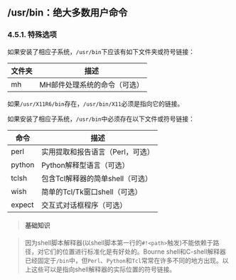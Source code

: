 ## /usr/bin：绝大多数用户命令

### 4.5.1. 特殊选项

如果安装了相应子系统，`/usr/bin`下应该有如下文件夹或符号链接：

文件夹	|描述
--------|-------------------------
mh	|MH邮件处理系统的命令（可选）

如果`/usr/X11R6/bin`存在，`/usr/bin/X11`必须是指向它的链接。

如果安装了相应子系统，`/usr/bin`中必须存在以下文件或符号链接：

命令	|描述
--------|-------------------------------------------
perl	|实用提取和报告语言（Perl，可选）
python	|Python解释型语言（可选）
tclsh	|包含Tcl解释器的简单shell（可选）
wish	|简单的Tcl/Tk窗口shell（可选）
expect  |交互式对话框程序（可选）

> #### 基础知识

> 因为shell脚本解释器(以shell脚本第一行的`#!<path>`触发)不能依赖于路径，对它们的位置进行标准化是有好处的。Bourne shell和C-shell解释器已经固定于`/bin`中，但`Perl`、`Python`和`Tcl`常常在许多不同的地方出现。以上这些可以是指向shell解释器的实际位置的符号链接。
